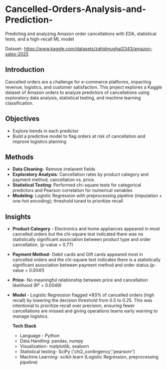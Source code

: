 # Cancelled-Orders-Analysis-and-Prediction-
Predicting and analyzing Amazon order cancellations with EDA, statistical tests, and a high-recall ML model

Dataset- https://www.kaggle.com/datasets/zahidmughal2343/amazon-sales-2025

## Introduction 
Cancelled orders are a challenge for e-commerce platforms, impacting revenue, logistics, and customer satisfaction. 
This project explores a Kaggle dataset of Amazon orders to analyze predictors of cancellations using exploratory data analysis, statistical testing, and machine learning classification.

## Objectives 
- Explore trends in each predictor
- Build a predictive model to flag orders at risk of cancellation and improve logistics planning

## Methods
- **Data Cleaning**- Remove irrelavent fields
- **Exploratory Analysis**: Cancellation rates by product category and payment method, cancellation vs. price.  
- **Statistical Testing**: Performed chi-square tests for categorical predictors and Pearson correlation for numerical variables  
- **Modeling**: Logistic Regression with preprocessing pipeline (imputation + one-hot encoding); threshold tuned to prioritize recall

## Insights
- **Product Category** - Electronics and home appliances appeared in most cancelled orders but the chi-square test indicated there was no statistically significant association between product type and order cancellation. (p-value = 0.77)
- **Payment Method**- Debit cards and Gift cards appeared most in cancelled orders and the chi-square test indicates there is a statistically significant association between payment method and order status.(p-value = 0.0041)
- **Price**- No meaningful relationship between price and cancellation likelihood (R² = 0.0049)
- **Model** - Logistic Regression flagged ≈93% of cancelled orders (high recall) by lowering the decision threshold from 0.5 to 0.25. This was intentional to prioritize recall over precision, ensuring fewer cancellations are missed and giving operations teams early warning to manage logistics.
   
  **Tech Stack**
  - Language - Python
  - Data Handling: pandas, numpy
  - Visualization- matplotlib, seaborn
  - Statistical testing- SciPy ('chi2_contingency','pearsonr')
  - Machine Learning-  scikit-learn (Logistic Regression, preprocessing pipeline)  
